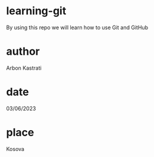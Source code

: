 # learning-git

By using this repo we will learn how to use Git and GitHub

# author
Arbon Kastrati

# date 
03/06/2023

# place
Kosova
